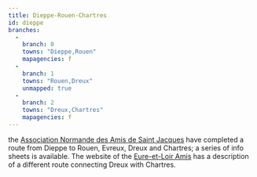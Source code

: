```yaml
---
title: Dieppe-Rouen-Chartres
id: dieppe
branches:
  -
    branch: 0
    towns: "Dieppe,Rouen"
    mapagencies: f
  -
    branch: 1
    towns: "Rouen,Dreux"
    unmapped: true
  -
    branch: 2
    towns: "Dreux,Chartres"
    mapagencies: f
---
```


the [Association Normande des Amis de Saint Jacques][0] have completed a route from Dieppe to Rouen, Evreux, Dreux and Chartres; a series of info sheets is available. The website of the [Eure-et-Loir Amis][1] has a description of a different route connecting Dreux with Chartres.

[0]: http://www.chemins-pelerins-normands.fr/
[1]: http://www.compostelle28.org/pelerins/itineraires-eureliens